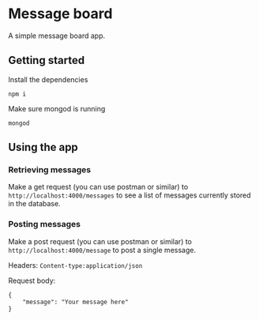 # Message board

A simple message board app.

## Getting started

Install the dependencies

```
npm i
```

Make sure mongod is running 
```
mongod
```

## Using the app

### Retrieving messages
Make a get request (you can use postman or similar) to `http://localhost:4000/messages` to see a list of messages currently stored in the database.

### Posting messages
Make a post request (you can use postman or similar) to `http://localhost:4000/message` to post a single message.

Headers: `Content-type:application/json`

Request body:
```
{
    "message": "Your message here"
}
```
